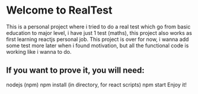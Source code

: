 # Welcome to RealTest
This is a personal project where i tried to do a real test which go from basic education to major level, i have just 1 test (maths), this project also works as first learning reactjs personal job.
This project is over for now, i wanna add some test more later when i found motivation, but all the functional code is working like i wanna to do.
## If you want to prove it, you will need:
nodejs (npm)
npm install (in directory, for react scripts)
npm start
Enjoy it!
